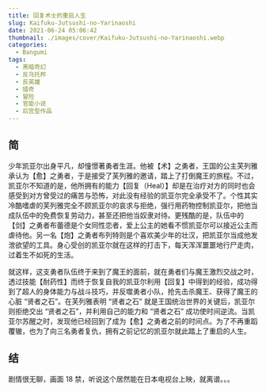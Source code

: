 ```yaml
---
title: 回复术士的重启人生
slug: Kaifuku-Jutsushi-no-Yarinaoshi
date: 2021-06-24 05:06:42
thumbnail: ./images/cover/Kaifuku-Jutsushi-no-Yarinaoshi.webp
categories:
  - Bangumi
tags:
  - 黑暗奇幻
  - 反乌托邦
  - 反英雄
  - 猎奇
  - 冒险
  - 官能小说
  - 后宫型作品
---
```


## 简

少年凯亚尔出身平凡，却憧憬著勇者生涯。他被【术】之勇者，王国的公主芙列雅承认为【愈】之勇者，于是接受了芙列雅的邀请，踏上了打倒魔王的旅程。不过，凯亚尔不知道的是，他所拥有的能力【回复（Heal）】却是在治疗对方的同时也会感受到对方曾受过的痛苦与恐怖，对此没有经验的凯亚尔完全承受不了。个性其实冷酷嗜虐的芙列雅完全不顾凯亚尔的哀求与拒绝，强行用药物控制凯亚尔，把他当成队伍中的免费恢复劳动力，甚至还把他当奴隶对待。更残酷的是，队伍中的【剑】之勇者布蕾德是个女同性恋者，爱上公主的她看不惯凯亚尔可以接近公主而虐待他。另一名【炮】之勇者布列特则是个喜欢美少年的壮汉，把凯亚尔当成他发泄欲望的工具。身心受创的凯亚尔就在这样的打击下，每天浑浑噩噩地行尸走肉，过着生不如死的生活。

就这样，这支勇者队伍终于来到了魔王的面前，就在勇者们与魔王激烈交战之时，透过技能【耐药性】而终于恢复自我的凯亚尔利用【回复】中得到的经验，成功得到了超人的身体能力与战斗技巧，并反噬勇者小队，抢先击杀魔王、获得了魔王的心脏 “贤者之石”。在芙列雅表明 “贤者之石” 就是王国统治世界的关键后，凯亚尔则拒绝交出 “贤者之石”，并利用自己的能力和 “贤者之石” 成功使时间逆流。当凯亚尔苏醒之时，发现他已经回到了成为【愈】之勇者之前的时间点。为了不再重蹈覆辙，也为了向三名勇者复仇，拥有之前记忆的凯亚尔就此踏上了重启的人生。

## 结

剧情很无聊，画面 18 禁，听说这个居然能在日本电视台上映，就离谱。。。
